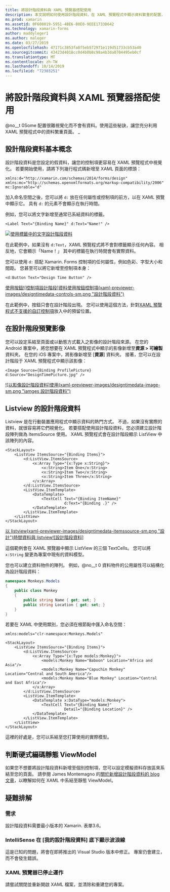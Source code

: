 ```yaml
---
title: 將設計階段資料與 XAML 預覽器搭配使用
description: 本文說明如何使用設計階段資料，在 XAML 預覽程式中顯示資料繁重的配置，而不需要執行您的應用程式。
ms.prod: xamarin
ms.assetid: 0F608019-5951-4BE6-80E0-9EEE1733D642
ms.technology: xamarin-forms
author: maddyleger1
ms.author: maleger
ms.date: 03/27/2019
ms.openlocfilehash: 47171c3853fa8f5eb572971e119d51733cb53a40
ms.sourcegitcommit: 43423d4018cc0d4b0b8c98a4b3da0704495eb0cf
ms.translationtype: MT
ms.contentlocale: zh-TW
ms.lasthandoff: 10/14/2019
ms.locfileid: "72303251"
---
```

# <a name="use-design-time-data-with-the-xaml-previewer"></a>將設計階段資料與 XAML 預覽器搭配使用

@no__t 0Some 配置很難視覺化而不會有資料。使用這些秘訣，讓您充分利用 XAML 預覽程式中的資料繁重頁面。 _

## <a name="design-time-data-basics"></a>設計階段資料基本概念

設計階段資料是您設定的假資料，讓您的控制項更容易在 XAML 預覽程式中視覺化。 若要開始使用，請將下列幾行程式碼新增至 XAML 頁面的標頭：

```xaml
xmlns:d="http://xamarin.com/schemas/2014/forms/design"
xmlns:mc="http://schemas.openxmlformats.org/markup-compatibility/2006"
mc:Ignorable="d"
```

加入命名空間之後，您可以將 `d:` 放在任何屬性或控制項的前方，以在 XAML 預覽中顯示它。 具有 `d:` 的元素不會顯示在執行時間。

例如，您可以將文字新增至通常已系結資料的標籤。

```xaml
<Label Text="{Binding Name}" d:Text="Name!" />
```

[![使用標籤中的文字設計階段資料](xaml-previewer-images/designtimedata-label-sm.png "將文字設為標籤")](xaml-previewer-images/designtimedata-label-lg.png#lightbox)

在此範例中，如果沒有 `d:Text`，XAML 預覽程式將不會對標籤顯示任何內容。 相反地，它會顯示「Name！」 其中的標籤在執行時間會有實際資料。

您可以使用 `d:` 搭配 Xamarin. Forms 控制項的任何屬性，例如色彩、字型大小和間距。 您甚至可以將它新增至控制項本身：

```xaml
<d:Button Text="Design Time Button" />
```

[使用按鈕![控制項設計階段]資料使用按鈕控制項(xaml-previewer-images/designtimedata-controls-sm.png "設計階段資料")](xaml-previewer-images/designtimedata-controls-lg.png#lightbox)

在此範例中，按鈕只會在設計階段出現。 您可以使用這個方法，針對[XAML 預覽程式不支援的自訂控制項](render-custom-controls.md)放入中的預留位置。

## <a name="preview-images-at-design-time"></a>在設計階段預覽影像

您可以設定系結至頁面或以動態方式載入之影像的設計階段來源。 在您的 Android 專案中，將您想要在 XAML 預覽程式中顯示的影像新增至**資源 > 可繪製**資料夾。 在您的 iOS 專案中，將影像新增至 [**資源**] 資料夾。 接著，您可以在設計階段于 XAML 預覽程式中顯示該影像：

```xaml
<Image Source={Binding ProfilePicture} d:Source="DesignTimePicture.jpg" />
```

[![以影像設計階段資料]使用(xaml-previewer-images/designtimedata-image-sm.png "iamges 設計階段資料")](xaml-previewer-images/designtimedata-image-lg.png#lightbox)

## <a name="design-time-data-for-listviews"></a>Listview 的設計階段資料

Listview 是在行動裝置應用程式中顯示資料的熱門方式。 不過，如果沒有實際的資料，就很容易將它們視覺化。 若要搭配使用設計階段資料，您必須建立設計階段陣列做為 ItemsSource 使用。 XAML 預覽程式會在設計階段顯示 ListView 中該陣列的內容。

```xaml
<StackLayout>
    <ListView ItemsSource="{Binding Items}">
        <d:ListView.ItemsSource>
            <x:Array Type="{x:Type x:String}">
                <x:String>Item One</x:String>
                <x:String>Item Two</x:String>
                <x:String>Item Three</x:String>
            </x:Array>
        </d:ListView.ItemsSource>
        <ListView.ItemTemplate>
            <DataTemplate>
                <TextCell Text="{Binding ItemName}"
                          d:Text="{Binding .}" />
            </DataTemplate>
        </ListView.ItemTemplate>
    </ListView>
</StackLayout>
```

[以 listview(xaml-previewer-images/designtimedata-itemssource-sm.png "設計")時間資料與 listview![設計階段資料]](xaml-previewer-images/designtimedata-itemssource-lg.png#lightbox)

這個範例會在 XAML 預覽器中顯示 ListView 的三個 TextCells。 您可以將 `x:String` 變更為專案中現有的資料模型。

您也可以建立資料物件的陣列。 例如，@no__t 0 資料物件的公用屬性可以結構化為設計階段資料：

```csharp
namespace Monkeys.Models
{
    public class Monkey
    {
        public string Name { get; set; }
        public string Location { get; set; }
    }
}
```

若要在 XAML 中使用類別，您必須在根節點中匯入命名空間：

```xaml
xmlns:models="clr-namespace:Monkeys.Models"
```

```xaml
<StackLayout>
    <ListView ItemsSource="{Binding Items}">
        <d:ListView.ItemsSource>
            <x:Array Type="{x:Type models:Monkey}">
                <models:Monkey Name="Baboon" Location="Africa and Asia"/>
                <models:Monkey Name="Capuchin Monkey" Location="Central and South America"/>
                <models:Monkey Name="Blue Monkey" Location="Central and East Africa"/>
            </x:Array>
        </d:ListView.ItemsSource>
        <ListView.ItemTemplate>
            <DataTemplate x:DataType="models:Monkey">
                <TextCell Text="{Binding Name}"
                          Detail="{Binding Location}" />
            </DataTemplate>
        </ListView.ItemTemplate>
    </ListView>
</StackLayout>
```

這裡的好處是，您可以系結至您打算使用的實際模型。

## <a name="alternative-hardcode-a-static-viewmodel"></a>判斷硬式編碼靜態 ViewModel

如果您不想要將設計階段資料新增至個別控制項，您可以設定模擬資料存放區來系結至您的頁面。 請參閱 James Montemagno 的[關於新增設計階段資料的 blog 文章](https://montemagno.com/xamarin-forms-design-time-data-tips-best-practices/)，以瞭解如何在 XAML 中系結至靜態 ViewModel。

## <a name="troubleshooting"></a>疑難排解

### <a name="requirements"></a>需求

設計階段資料需要最小版本的 Xamarin. 表單3.6。

### <a name="intellisense-shows-squiggly-lines-under-my-design-time-data"></a>IntelliSense 在 [我的設計階段資料] 底下顯示波浪線

這是已知的問題，將會在即將推出的 Visual Studio 版本中修正。 專案仍會建立，而不會發生錯誤。

### <a name="the-xaml-previewer-stopped-working"></a>XAML 預覽器已停止運作

請嘗試關閉並重新開啟 XAML 檔案，並清除和重建您的專案。
